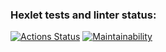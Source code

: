 ### Hexlet tests and linter status:
[![Actions Status](https://github.com/vit-tolokonnikov/frontend-project-lvl1/actions/workflows/hexlet-check.yml/badge.svg)](https://github.com/vit-tolokonnikov/frontend-project-lvl1/actions)
[![Maintainability](https://api.codeclimate.com/v1/badges/c4c791be8d3097d5df2e/maintainability)](https://codeclimate.com/github/vit-tolokonnikov/frontend-project-lvl1/maintainability)